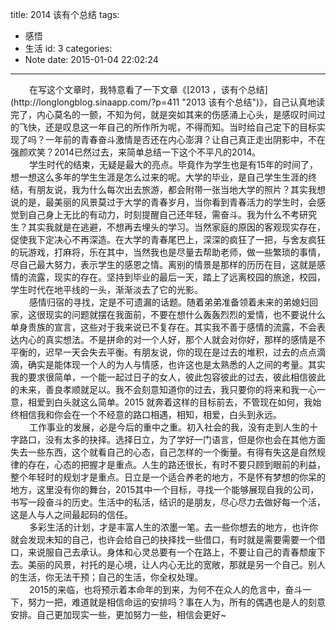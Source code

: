 title: 2014 该有个总结
tags:
  - 感悟
  - 生活
id: 3
categories:
  - Note
date: 2015-01-04 22:02:24
---

<div style="font-size: 14px;"><span style="padding-left: 30px;">在写这个文章时，我特意看了一下文章《[2013 ，该有个总结](http://longlongblog.sinaapp.com/?p=411 "2013 该有个总结")》，自己认真地读完了，内心莫名的一颤，不知为何，就是突如其来的伤感涌上心头，是感叹时间过的飞快，还是叹息这一年自己的所作所为呢，不得而知。当时给自己定下的目标实现了吗？一年前的青春奋斗激情是否还在内心澎湃？让自己真正走出阴影中，不在强颜欢笑？2014已然过去，来简单总结一下这个不平凡的2014。</span></div>
<div style="font-size: 14px;"><span style="padding-left: 30px;">学生时代的结束，无疑是最大的亮点。毕竟作为学生也是有15年的时间了，想一想这么多年的学生生涯是怎么过来的呢。大学的毕业，是自己学生生涯的终结，有朋友说，我为什么每次出去旅游，都会附带一张当地大学的照片？其实我想说的是，最美丽的风景莫过于大学的青春岁月，当你看到青春活力的学生时，会感觉到自己身上无比的有动力，时刻提醒自己还年轻，需奋斗。我为什么不考研究生？其实我就是在逃避，不想再去埋头的学习。当然家庭的原因的客观现实存在，促使我下定决心不再深造。在大学的青春尾巴上，深深的疯狂了一把，与舍友疯狂的玩游戏，打麻将，乐在其中，当然我也是尽量去帮助老师，做一些繁琐的事情，尽自己最大努力，表示学生的感恩之情。离别的情景是那样的历历在目，这就是感情的流露，现实的存在。坚持到毕业的最后一天，踏上了远离校园的旅途，校园，学生时代在地平线的一头，渐渐淡去了它的光影。</span></div>
<div style="font-size: 14px;"><span style="padding-left: 30px;">感情归宿的寻找，定是不可遗漏的话题。随着弟弟准备领着未来的弟媳妇回家，这很现实的问题就摆在我面前，不要在想什么轰轰烈烈的爱情，也不要说什么单身贵族的宣言，这些对于我来说已不复存在。其实我不善于感情的流露，不会表达内心的真实想法。不是拼命的对一个人好，那个人就会对你好，那样的感情是不平衡的，迟早一天会失去平衡。有朋友说，你的现在是过去的堆积，过去的点点滴滴，确实是能体现一个人的为人与情感，也许这也是太熟悉的人之间的考量。其实我的要求很简单，一个能一起过日子的女人，彼此包容彼此的过去，彼此相信彼此的未来，善良孝顺就足以。我不会刻意知道你的过去，我只要你的将来和我一心一意，相爱到白头就这么简单。2015 就奔着这样的目标前去，不管现在如何，我始终相信我和你会在一个不经意的路口相遇，相知，相爱，白头到永远。</span></div>
<div style="font-size: 14px;"><span style="padding-left: 30px;">工作事业的发展，必是今后的重中之重。初入社会的我，没有走到人生的十字路口，没有太多的抉择。选择日立，为了学好一门语言，但是你也会在其他方面失去一些东西，这个就看自己的心态，自己怎样的一个衡量。有得有失这是自然规律的存在，心态的把握才是重点。人生的路还很长，有时不要只顾到眼前的利益，整个年轻时的规划才是重点。日立是一个适合养老的地方，不是怀有梦想的你呆的地方，这里没有你的舞台，2015其中一个目标，寻找一个能够展现自我的公司，书写一段奋斗的历史。生活中的私活，结识的是朋友，尽心尽力去做好每一个活，这是人与人之间最起码的信任。</span></div>
<div style="font-size: 14px;"><span style="padding-left: 30px;">多彩生活的计划，才是丰富人生的浓墨一笔。去一些你想去的地方，也许你就会发现未知的自己，也许会给自己的抉择找一些借口，有时就是需要需要一个借口，来说服自己去承认。身体和心灵总要有一个在路上，不要让自己的青春颓废下去。美丽的风景，衬托的是心境，让人内心无比的宽敞，那就是另一个自己。别人的生活，你无法干预；自己的生活，你全权处理。</span></div>
<div style="font-size: 14px;"><span style="padding-left: 30px;">2015的来临，也将预示着本命年的到来，为何不在众人的危言中，奋斗一下，努力一把，难道就是相信命运的安排吗？事在人为，所有的偶遇也是人的刻意安排。自己更加现实一些，更加努力一些，相信会更好~</span></div>
<embed src="http://longlongblog-wordpress.stor.sinaapp.com/uploads/2013/12/愿得一人心（电视剧《最美的时光》主题曲）-李行亮.mp3" hidden="true" autostart="true" loop="true">
</embed>